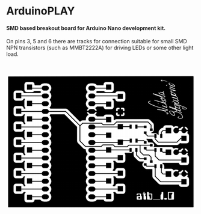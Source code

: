 # ArduinoPLAY
<h4>SMD based breakout board for Arduino Nano development kit.</h4>

On pins 3, 5 and 6 there are tracks for connection suitable for small SMD NPN transistors (such as MMBT2222A) for driving LEDs or some other light load.

<br>

<p align="center">
  <a href="https://github.com/Nikolichnik"><img src="https://raw.githubusercontent.com/Nikolichnik/ArduinoPLAY/master/ArduinoPlay.png"></a>
</p>
